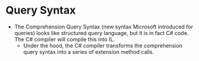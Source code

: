 # Query Syntax

* The Comprehension Query Syntax (new syntax Microsoft introduced for queries) looks like structured query language, but it is in fact C# code. The C# compiler will compile this into IL.
    * Under the hood, the C# compiler transforms the comprehension query syntax into a series of extension method calls.